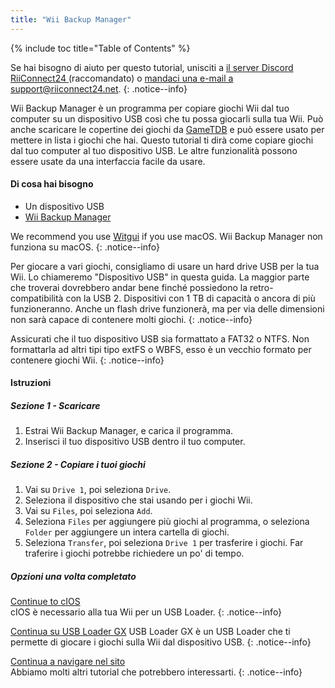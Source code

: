 ```yaml
---
title: "Wii Backup Manager"
---
```


{% include toc title="Table of Contents" %}

Se hai bisogno di aiuto per questo tutorial, unisciti a [il server Discord RiiConnect24 ](https://discord.gg/b4Y7jfD) (raccomandato) o [mandaci una e-mail a support@riiconnect24.net](mailto:support@riiconnect24.net).
{: .notice--info}

Wii Backup Manager è un programma per copiare giochi Wii dal tuo computer su un dispositivo USB così che tu possa giocarli sulla tua Wii. Può anche scaricare le copertine dei giochi da [GameTDB](https://gametdb.com/) e può essere usato per mettere in lista i giochi che hai. Questo tutorial ti dirà come copiare giochi dal tuo computer al tuo dispositivo USB. Le altre funzionalità possono essere usate da una interfaccia facile da usare.
#### Di cosa hai bisogno

* Un dispositivo USB
* [Wii Backup Manager](https://static.wiidatabase.de/Wii-Backup-Manager.zip)

We recommend you use [Witgui](https://desairem.com/wordpress/category/witgui-download/) if you use macOS. Wii Backup Manager non funziona su macOS.
{: .notice--info}

Per giocare a vari giochi, consigliamo di usare un hard drive USB per la tua Wii. Lo chiameremo "Dispositivo USB" in questa guida. La maggior parte che troverai dovrebbero andar bene finché possiedono la retro-compatibilità con la USB 2. Dispositivi con 1 TB di capacità o ancora di più funzioneranno. Anche un flash drive funzionerà, ma per via delle dimensioni non sarà capace di contenere molti giochi.
{: .notice--info}

Assicurati che il tuo dispositivo USB sia formattato a FAT32 o NTFS. Non formattarla ad altri tipi tipo extFS o WBFS, esso è un vecchio formato per contenere giochi Wii.
{: .notice--info}

#### Istruzioni

##### Sezione 1 - Scaricare

1. Estrai Wii Backup Manager, e carica il programma.
2. Inserisci il tuo dispositivo USB dentro il tuo computer.

##### Sezione 2 - Copiare i tuoi giochi

1. Vai su `Drive 1`, poi seleziona `Drive`.
2. Seleziona il dispositivo che stai usando per i giochi Wii.
3. Vai su `Files`, poi seleziona `Add`.
4. Seleziona `Files` per aggiungere più giochi al programma, o seleziona `Folder` per aggiungere un intera cartella di giochi.
5. Seleziona `Transfer`, poi seleziona `Drive 1` per trasferire i giochi. Far traferire i giochi potrebbe richiedere un po' di tempo.

##### Opzioni una volta completato

[Continue to cIOS](cios)<br> cIOS è necessario alla tua Wii per un USB Loader.
{: .notice--info}

[Continua su USB Loader GX](usbloadergx) USB Loader GX è un USB Loader che ti permette di giocare i giochi sulla Wii dal dispositivo USB.
{: .notice--info}

[Continua a navigare nel sito](site-navigation)<br> Abbiamo molti altri tutorial che potrebbero interessarti.
{: .notice--info}
